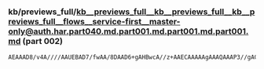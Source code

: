 ### kb/previews_full/kb__previews_full__kb__previews_full__kb__previews_full__flows__service-first__master-only@auth.har.part040.md.part001.md.part001.md.part001.md (part 002)

```md
AEAAAD8/v4A////AAUEBAD7/fwAA/8DAAD6+gAHBwcA//z+AAECAAAAAgAAAQAAAP3//gACAwIAAfwBAPz7/AACAQMAAAD/AAIABQD9+/0AAf/+AP/+/gACAQIAAP//AAUGBQD7+fsAAQAAAAD9/wD///
```

```
